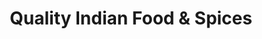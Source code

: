 ---
title: "Quality Indian Food & Spices"
url: /guelph/quality-indian-food-and-spices/
shop: convenience
---